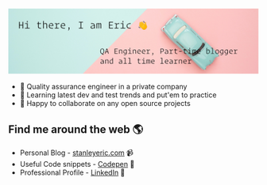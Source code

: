 <!-- # Hi, I am Eric 👋 -->

<img src="https://github.com/ericstanley01/ericstanley01/blob/master/banner.jpg" alt="Eric Stanley profile">

- 🔭 Quality assurance engineer in a private company
- 🌱 Learning latest dev and test trends and put'em to practice
- 👯 Happy to collaborate on any open source projects
## Find me around the web 🌎
  - Personal Blog - <a href="https://www.stanleyeric.com">stanleyeric.com</a> 📹
  - Useful Code snippets - <a href="https://codepen.io/eric-stanley01"> Codepen</a> 🏓
  - Professional Profile - <a href="https://www.linkedin.com/in/eric-stanley-6453552a/">LinkedIn</a> 💼

<!--
**eric-stanley/eric-stanley** is a ✨ _special_ ✨ repository because its `README.md` (this file) appears on your GitHub profile.

Here are some ideas to get you started:

- 🔭 I’m currently working on ...
- 🌱 I’m currently learning ...
- 👯 I’m looking to collaborate on ...
- 🤔 I’m looking for help with ...
- 💬 Ask me about ...
- 📫 How to reach me: ...
- 😄 Pronouns: ...
- ⚡ Fun fact: ...
-->
